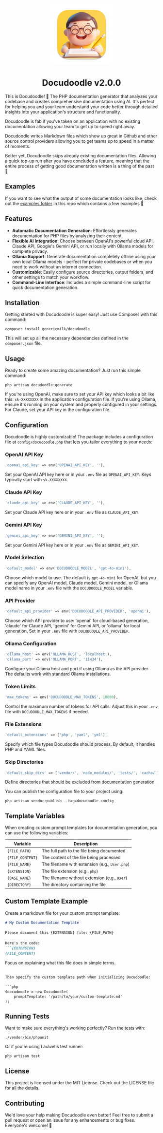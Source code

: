 <p align="center">
    <img src="docudoodle-icon.png" width="200" />	
</p>
<h1 align="center">
    Docudoodle v2.0.0
</h1>


This is Docudoodle! 👋 The PHP documentation generator that analyzes your codebase and creates comprehensive documentation using AI. It's perfect for helping you and your team understand your code better through detailed insights into your application's structure and functionality.

Docudoodle is fab if you've taken on an application with no existing documentation allowing your team to get up to speed right away.

Docudoodle writes Markdown files which show up great in Github and other source control providers allowing you to get teams up to speed in a matter of moments.

Better yet, Docudoodle skips already existing documentation files. Allowing a quick top-up run after you have concluded a feature, meaning that the entire process of getting good documentation written is a thing of the past 🚀

## Examples
If you want to see what the output of some documentation looks like, check out the [examples folder](https://github.com/genericmilk/docudoodle/tree/main/examples) in this repo which contains a few examples 🥰

## Features

- **Automatic Documentation Generation**: Effortlessly generates documentation for PHP files by analyzing their content.
- **Flexible AI Integration**: Choose between OpenAI's powerful cloud API, Claude API, Google's Gemini API, or run locally with Ollama models for complete privacy.
- **Ollama Support**: Generate documentation completely offline using your own local Ollama models - perfect for private codebases or when you need to work without an internet connection.
- **Customizable**: Easily configure source directories, output folders, and other settings to match your workflow.
- **Command-Line Interface**: Includes a simple command-line script for quick documentation generation.

## Installation

Getting started with Docudoodle is super easy! Just use Composer with this command:

```
composer install genericmilk/docudoodle
```

This will set up all the necessary dependencies defined in the `composer.json` file.

## Usage

Ready to create some amazing documentation? Just run this simple command:

```
php artisan docudoodle:generate
```

If you're using OpenAI, make sure to set your API key which looks a bit like this: `sk-XXXXXXXX` in the application configuration file. If you're using Ollama, ensure it's running on your system and properly configured in your settings. For Claude, set your API key in the configuration file.

## Configuration

Docudoodle is highly customizable! The package includes a configuration file at `config/docudoodle.php` that lets you tailor everything to your needs:

### OpenAI API Key
```php
'openai_api_key' => env('OPENAI_API_KEY', ''),
```
Set your OpenAI API key here or in your `.env` file as `OPENAI_API_KEY`. Keys typically start with `sk-XXXXXXXX`.

### Claude API Key
```php
'claude_api_key' => env('CLAUDE_API_KEY', ''),
```
Set your Claude API key here or in your `.env` file as `CLAUDE_API_KEY`.

### Gemini API Key
```php
'gemini_api_key' => env('GEMINI_API_KEY', ''),
```
Set your Gemini API key here or in your `.env` file as `GEMINI_API_KEY`.

### Model Selection
```php
'default_model' => env('DOCUDOODLE_MODEL', 'gpt-4o-mini'),
```
Choose which model to use. The default is `gpt-4o-mini` for OpenAI, but you can specify any OpenAI model, Claude model, Gemini model, or Ollama model name in your `.env` file with the `DOCUDOODLE_MODEL` variable.

### API Provider
```php
'default_api_provider' => env('DOCUDOODLE_API_PROVIDER', 'openai'),
```
Choose which API provider to use: 'openai' for cloud-based generation, 'claude' for Claude API, 'gemini' for Gemini API, or 'ollama' for local generation. Set in your `.env` file with `DOCUDOODLE_API_PROVIDER`.

### Ollama Configuration
```php
'ollama_host' => env('OLLAMA_HOST', 'localhost'),
'ollama_port' => env('OLLAMA_PORT', '11434'),
```
Configure your Ollama host and port if using Ollama as the API provider. The defaults work with standard Ollama installations.

### Token Limits
```php
'max_tokens' => env('DOCUDOODLE_MAX_TOKENS', 10000),
```
Control the maximum number of tokens for API calls. Adjust this in your `.env` file with `DOCUDOODLE_MAX_TOKENS` if needed.

### File Extensions
```php
'default_extensions' => ['php', 'yaml', 'yml'],
```
Specify which file types Docudoodle should process. By default, it handles PHP and YAML files.

### Skip Directories
```php
'default_skip_dirs' => ['vendor/', 'node_modules/', 'tests/', 'cache/'],
```
Define directories that should be excluded from documentation generation.

You can publish the configuration file to your project using:

```
php artisan vendor:publish --tag=docudoodle-config
```

## Template Variables

When creating custom prompt templates for documentation generation, you can use the following variables:

| Variable | Description |
|----------|-------------|
| `{FILE_PATH}` | The full path to the file being documented |
| `{FILE_CONTENT}` | The content of the file being processed |
| `{FILE_NAME}` | The filename with extension (e.g., `User.php`) |
| `{EXTENSION}` | The file extension (e.g., `php`) |
| `{BASE_NAME}` | The filename without extension (e.g., `User`) |
| `{DIRECTORY}` | The directory containing the file |

## Custom Template Example

Create a markdown file for your custom prompt template:

```markdown
# My Custom Documentation Template

Please document this {EXTENSION} file: {FILE_PATH}

Here's the code:
```{EXTENSION}
{FILE_CONTENT}
```

Focus on explaining what this file does in simple terms.
```

Then specify the custom template path when initializing Docudoodle:

```php
$docudoodle = new Docudoodle(
    promptTemplate: '/path/to/your/custom-template.md'
);
```

## Running Tests

Want to make sure everything's working perfectly? Run the tests with:

```
./vendor/bin/phpunit
```

Or if you're using Laravel's test runner:

```
php artisan test
```

## License

This project is licensed under the MIT License. Check out the LICENSE file for all the details.

## Contributing

We'd love your help making Docudoodle even better! Feel free to submit a pull request or open an issue for any enhancements or bug fixes. Everyone's welcome! 🎉